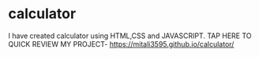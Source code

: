 # calculator
I have created calculator  using HTML,CSS  and JAVASCRIPT.
TAP HERE TO QUICK REVIEW MY PROJECT- https://mitali3595.github.io/calculator/
